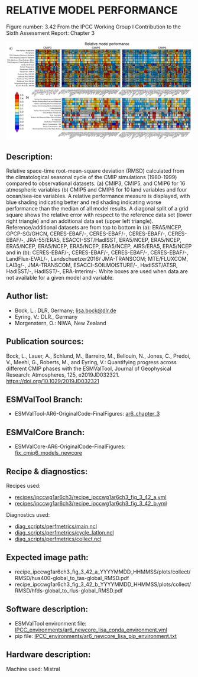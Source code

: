 RELATIVE MODEL PERFORMANCE
==========================

Figure number: 3.42
From the IPCC Working Group I Contribution to the Sixth Assessment Report: Chapter 3

![Figure 3.42](ar6_wg1_chap3_figure3_42_perfmetrics.png?raw=true)


Description:
------------
Relative space-time root-mean-square deviation (RMSD) calculated from the 
climatological seasonal cycle of the CMIP simulations (1980-1999) compared to 
observational datasets. (a) CMIP3, CMIP5, and CMIP6 for 16 atmospheric variables
(b) CMIP5 and CMIP6 for 10 land variables and four ocean/sea-ice variables. A 
relative performance measure is displayed, with blue shading indicating better 
and red shading indicating worse performance than the median of all model 
results. A diagonal split of a grid square shows the relative error with respect 
to the reference data set (lower right triangle) and an additional data set 
(upper left triangle). Reference/additional datasets are from top to bottom in 
(a): ERA5/NCEP, GPCP-SG/GHCN, CERES-EBAF/-, CERES-EBAF/-, CERES-EBAF/-, 
CERES-EBAF/-, JRA-55/ERA5, ESACCI-SST/HadISST, ERA5/NCEP, ERA5/NCEP, ERA5/NCEP, 
ERA5/NCEP, ERA5/NCEP, ERA5/NCEP, AIRS/ERA5, ERA5/NCEP and in (b): CERES-EBAF/-, 
CERES-EBAF/-, CERES-EBAF/-, CERES-EBAF/-, LandFlux-EVAL/-, Landschuetzer2016/ 
JMA-TRANSCOM; MTE/FLUXCOM, LAI3g/-, JMA-TRANSCOM, ESACCI-SOILMOISTURE/-, 
HadISST/ATSR, HadISST/-, HadISST/-, ERA-Interim/-. White boxes are used when 
data are not available for a given model and variable.


Author list:
------------
- Bock, L.: DLR, Germany; lisa.bock@dlr.de
- Eyring, V.: DLR., Germany
- Morgenstern, O.: NIWA, New Zealand


Publication sources:
--------------------
Bock, L., Lauer, A., Schlund, M., Barreiro, M., Bellouin, N., Jones, C., Predoi, V., Meehl, G., Roberts, M., and Eyring, V.: Quantifying progress across different CMIP phases with the ESMValTool, Journal of Geophysical Research: Atmospheres, 125, e2019JD032321. https://doi.org/10.1029/2019JD032321


ESMValTool Branch:
------------------
- ESMValTool-AR6-OriginalCode-FinalFigures: [ar6_chapter_3](https://github.com/ipcc-wgi/ESMValTool-AR6-OriginalCode-FinalFigures/tree/ar6_chapter_3)


ESMValCore Branch:
------------------
- ESMValCore-AR6-OriginalCode-FinalFigures: [fix_cmip6_models_newcore](https://github.com/ipcc-wgi/ESMValCore-AR6-OriginalCode-FinalFigures/tree/fix_cmip6_models_newcore)


Recipe & diagnostics:
---------------------
Recipes used: 
- [recipes/ipccwg1ar6ch3/recipe_ipccwg1ar6ch3_fig_3_42_a.yml](https://github.com/ipcc-wgi/ESMValTool-AR6-OriginalCode-FinalFigures/blob/ar6_chapter_3/esmvaltool/recipes/ipccwg1ar6ch3/recipe_ipccwg1ar6ch3_fig_3_42_a.yml)
- [recipes/ipccwg1ar6ch3/recipe_ipccwg1ar6ch3_fig_3_42_b.yml](https://github.com/ipcc-wgi/ESMValTool-AR6-OriginalCode-FinalFigures/blob/ar6_chapter_3/esmvaltool/recipes/ipccwg1ar6ch3/recipe_ipccwg1ar6ch3_fig_3_42_b.yml)

Diagnostics used: 
- [diag_scripts/perfmetrics/main.ncl](https://github.com/ipcc-wgi/ESMValTool-AR6-OriginalCode-FinalFigures/blob/ar6_chapter_3/esmvaltool/diag_scripts/perfmetrics/main.ncl)
- [diag_scripts/perfmetrics/cycle_latlon.ncl](https://github.com/ipcc-wgi/ESMValTool-AR6-OriginalCode-FinalFigures/blob/ar6_chapter_3/esmvaltool/diag_scripts/perfmetrics/cycle_latlon.ncl)
- [diag_scripts/perfmetrics/collect.ncl](https://github.com/ipcc-wgi/ESMValTool-AR6-OriginalCode-FinalFigures/blob/ar6_chapter_3/esmvaltool/diag_scripts/perfmetrics/collect.ncl)


Expected image path:
--------------------
- recipe_ipccwg1ar6ch3_fig_3_42_a_YYYYMMDD_HHMMSS/plots/collect/RMSD/hus400-global_to_tas-global_RMSD.pdf
- recipe_ipccwg1ar6ch3_fig_3_42_b_YYYYMMDD_HHMMSS/plots/collect/RMSD/hfds-global_to_rlus-global_RMSD.pdf


Software description:
---------------------
- ESMValTool environment file: [IPCC_environments/ar6_newcore_lisa_conda_environment.yml](https://github.com/ipcc-wgi/ESMValTool-AR6-OriginalCode-FinalFigures/blob/main/IPCC_environments/ar6_newcore_lisa_conda_environment.yml)
- pip file: [IPCC_environments/ar6_newcore_lisa_pip_environment.txt](https://github.com/ipcc-wgi/ESMValTool-AR6-OriginalCode-FinalFigures/blob/main/IPCC_environments/ar6_newcore_lisa_pip_environment.txt)


Hardware description:
---------------------
Machine used: Mistral
